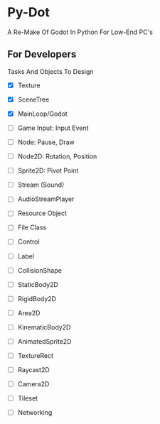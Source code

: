 # Py-Dot
 A Re-Make Of Godot In Python For Low-End PC's

## For Developers
 Tasks And Objects To Design
 - [x] Texture
 - [x] SceneTree
 - [x] MainLoop/Godot
 - [ ] Game Input: Input Event
 - [ ] Node: Pause, Draw
 - [ ] Node2D: Rotation, Position
 - [ ] Sprite2D: Pivot Point
 - [ ] Stream (Sound)
 - [ ] AudioStreamPlayer 
 - [ ] Resource Object
 - [ ] File Class
 - [ ] Control
 - [ ] Label
 - [ ] CollisionShape
 - [ ] StaticBody2D
 - [ ] RigidBody2D
 - [ ] Area2D
 - [ ] KinematicBody2D
 - [ ] AnimatedSprite2D
 - [ ] TextureRect
 - [ ] Raycast2D
 - [ ] Camera2D
 - [ ] Tileset
 - [ ] Networking


